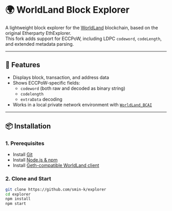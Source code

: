 # 🌍 WorldLand Block Explorer

A lightweight block explorer for the [WorldLand](https://github.com/smin-k/WorldLand_BCAI) blockchain, based on the original Etherparty EthExplorer.  
This fork adds support for ECCPoW, including LDPC `codeword`, `codeLength`, and extended metadata parsing.

---

## 🧩 Features

- Displays block, transaction, and address data
- Shows ECCPoW-specific fields:
  - `codeword` (both raw and decoded as binary string)
  - `codelength`
  - `extraData` decoding
- Works in a local private network environment with [`WorldLand_BCAI`](https://github.com/smin-k/WorldLand_BCAI)

---

## 📦 Installation

### 1. Prerequisites

- Install [Git](https://git-scm.com/book/en/v2/Getting-Started-Installing-Git)
- Install [Node.js & npm](https://nodejs.org/)
- Install [Geth-compatible WorldLand client](https://github.com/smin-k/WorldLand_BCAI)

### 2. Clone and Start

```bash
git clone https://github.com/smin-k/explorer
cd explorer
npm install
npm start
